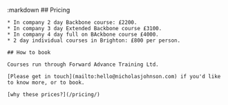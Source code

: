 :markdown
    ## Pricing
  
    * In company 2 day Backbone course: £2200.
    * In company 3 day Extended Backbone course £3100.
    * In company 4 day full on BAckbone course £4000.
    * 2 day individual courses in Brighton: £800 per person.
  
    ## How to book
  
    Courses run through Forward Advance Training Ltd.
  
    [Please get in touch](mailto:hello@nicholasjohnson.com) if you'd like to know more, or to book.
  
    [why these prices?](/pricing/)
  